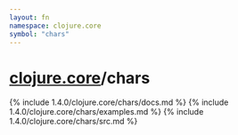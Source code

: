 ```yaml
---
layout: fn
namespace: clojure.core
symbol: "chars"
---
```


# [clojure.core](../)/chars

{% include 1.4.0/clojure.core/chars/docs.md %}
{% include 1.4.0/clojure.core/chars/examples.md %}
{% include 1.4.0/clojure.core/chars/src.md %}

